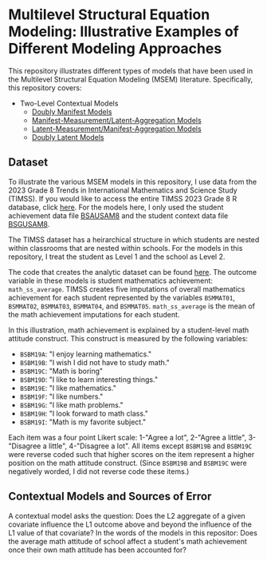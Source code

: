 # Multilevel Structural Equation Modeling: Illustrative Examples of Different Modeling Approaches

This repository illustrates different types of models that have been used in the Multilevel Structural Equation Modeling (MSEM) literature. Specifically, this repository covers:
- Two-Level Contextual Models
  - [Doubly Manifest Models](timss_manifest.R)
  - [Manifest-Measurement/Latent-Aggregation Models](timss_manlat.R)
  - [Latent-Measurement/Manifest-Aggregation Models](timss_latman.R)
  - [Doubly Latent Models](timss_doublylatent.R)

## Dataset
To illustrate the various MSEM models in this repository, I use data from the 2023 Grade 8 Trends in International Mathematics and Science Study (TIMSS). If you would like to access the entire TIMSS 2023 Grade 8 R database, click [here](https://www.iea.nl/data-tools/repository/timss). For the models here, I only used the student achievement data file [BSAUSAM8](TIMSS_Data/bsausam8.rdata) and the student context data file [BSGUSAM8](TIMSS_Data/bsgusam8.rdata).

The TIMSS dataset has a heirarchical structure in which students are nested within classrooms that are nested within schools. For the models in this repository, I treat the student as Level 1 and the school as Level 2. 

The code that creates the analytic dataset can be found [here](create_timss_data.R). The outcome variable in these models is student mathematics achievement: `math_ss_average`. TIMSS creates five imputations of overall mathematics achievement for each student represented by the variables `BSMMAT01`, `BSMMAT02`, `BSMMAT03`, `BSMMAT04`, and `BSMMAT05`. `math_ss_average` is the mean of the math achievement imputations for each student. 

In this illustration, math achievement is explained by a student-level math attitude construct. This construct is measured by the following variables:
- `BSBM19A`: "I enjoy learning mathematics." 
- `BSBM19B`: "I wish I did not have to study math."
- `BSBM19C`: "Math is boring"
- `BSBM19D`: "I like to learn interesting things."
- `BSBM19E`: "I like mathematics."
- `BSBM19F`: "I like numbers."
- `BSBM19G`: "I like math problems."
- `BSBM19H`: "I look forward to math class."
- `BSBM19I`: "Math is my favorite subject."
  
Each item was a four point Likert scale: 1-"Agree a lot", 2-"Agree a little", 3-"Disagree a little", 4-"Disagree a lot". All items except `BSBM19B` and `BSBM19C` were reverse coded such that higher scores on the item represent a higher position on the math attitude construct. (Since `BSBM19B` and `BSBM19C` were negatively worded, I did not reverse code these items.)

## Contextual Models and Sources of Error

A contextual model asks the question: Does the L2 aggregate of a given covariate influence the L1 outcome above and beyond the influence of the L1 value of that covariate? In the words of the models in this repositor: Does the average math attitude of school affect a student's math achievement once their own math attitude has been accounted for?
